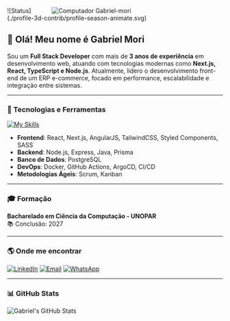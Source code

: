 <img src="https://raw.githubusercontent.com/MicaelliMedeiros/micaellimedeiros/master/image/computer-illustration.png" width="400px" align="right" alt="Computador Gabriel-mori">
![Status](./profile-3d-contrib/profile-season-animate.svg)

## 👋 Olá! Meu nome é Gabriel Mori

Sou um **Full Stack Developer** com mais de **3 anos de experiência** em desenvolvimento web, atuando com tecnologias modernas como **Next.js, React, TypeScript e Node.js**. Atualmente, lidero o desenvolvimento front-end de um ERP e-commerce, focado em performance, escalabilidade e integração entre sistemas.

---

### 🚀 Tecnologias e Ferramentas

[![My Skills](https://skillicons.dev/icons?i=js,ts,react,nextjs,nodejs,express,java,angular,html,css,tailwind,prisma,postgres,docker,git,github,vscode,vite)](https://skillicons.dev)

- **Frontend**: React, Next.js, AngularJS, TailwindCSS, Styled Components, SASS
- **Backend**: Node.js, Express, Java, Prisma
- **Banco de Dados**: PostgreSQL
- **DevOps**: Docker, GitHub Actions, ArgoCD, CI/CD
- **Metodologias Ágeis**: Scrum, Kanban

---

### 🎓 Formação

**Bacharelado em Ciência da Computação - UNOPAR**  
📚 Conclusão: 2027

---

### 🌎 Onde me encontrar

[![LinkedIn](https://img.shields.io/badge/-GabrielMori-blue?style=flat-square&logo=Linkedin&logoColor=white&link=https://www.linkedin.com/in/gabriel-morais-mori/)](https://www.linkedin.com/in/gabriel-morais-mori/)
[![Email](https://img.shields.io/badge/-gabrielmorigds@gmail.com-006bed?style=flat-square&logo=gmail&logoColor=white&link=mailto:gabrielmorigds@gmail.com)](mailto:gabrielmorigds@gmail.com)
[![WhatsApp](https://img.shields.io/badge/WhatsApp-25D366?style=flat-square&logo=whatsapp&logoColor=white)](https://api.whatsapp.com/send?phone=5544999767622&text=olá,%20sou%20Gabriel!)

---

### 📊 GitHub Stats

![Gabriel's GitHub Stats](https://github-readme-stats.vercel.app/api?username=Gabriel-Mori&show_icons=true&theme=dark)
